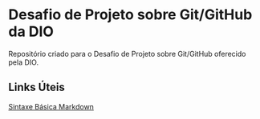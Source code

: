 # Desafio de Projeto sobre Git/GitHub da DIO
Repositório criado para o Desafio de Projeto sobre Git/GitHub oferecido pela DIO.

## Links Úteis 
[Sintaxe Básica Markdown](https://www.markdownguide.org/basic-syntax/)
